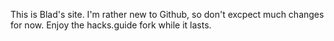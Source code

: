 This is Blad's site. I'm rather new to Github, so don't excpect much changes for now. Enjoy the hacks.guide fork while it lasts.
